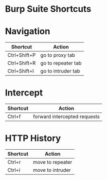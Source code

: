 # Burp Suite Shortcuts

# Navigation

| Shortcut     | Action             |
|--------------|--------------------|
| Ctrl+Shift+P | go to proxy tab    |
| Ctrl+Shift+R | go to repeater tab |
| Ctrl+Shift+I | go to intruder tab |

# Intercept
| Shortcut | Action                       |
|----------|------------------------------|
| Ctrl+f   | forward intercepted requests |

# HTTP History
| Shortcut | Action           |
|----------|------------------|
| Ctrl+r   | move to repeater |
| Ctrl+i   | move to intruder |
